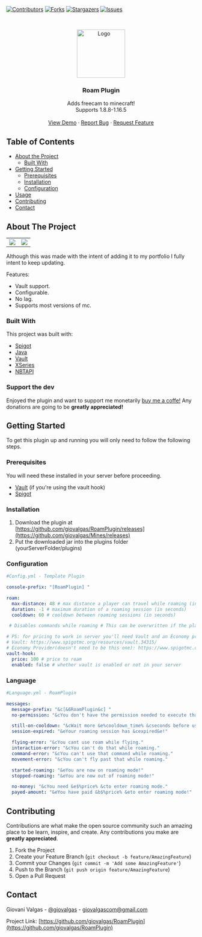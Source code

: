 <!-- PROJECT SHIELDS -->

[![Contributors][contributors-shield]][contributors-url]
[![Forks][forks-shield]][forks-url]
[![Stargazers][stars-shield]][stars-url]
[![Issues][issues-shield]][issues-url]


<!-- PROJECT LOGO -->
<br />
<p align="center">
  <a href="https://github.com/giovalgas/Mines">
    <img src="https://i.pinimg.com/564x/51/b9/b3/51b9b3db5da0b94626e90b1655730fff.jpg" alt="Logo" width="128" height="128">
  </a>

  <h3 align="center">Roam Plugin</h3>

  <p align="center">
    Adds freecam to minecraft! <br />
    Supports 1.8.8-1.16.5
    <br />
    <br />
    <a href="">View Demo</a>
    ·
    <a href="https://github.com/giovalgas/RoamPlugin/issues">Report Bug</a>
    ·
    <a href="https://github.com/giovalgas/RoamPlugin/issues">Request Feature</a>
  </p>
</p>



<!-- TABLE OF CONTENTS -->
## Table of Contents

* [About the Project](#about-the-project)
  * [Built With](#built-with)
* [Getting Started](#getting-started)
  * [Prerequisites](#prerequisites)
  * [Installation](#installation)
  * [Configuration](#configuration)
* [Usage](#usage)
* [Contributing](#contributing)
* [Contact](#contact)

<!-- ABOUT THE PROJECT -->
## About The Project
<table>
  <tr>
    <td><img src="https://i.gyazo.com/172dc9b129cf236993a609f0bf2dbf7c.gif"></td>
    <td><img src="https://i.gyazo.com/7393acfc945863c4224cc46ceebdcbec.gif"></td>
  </tr>
 </table>

Although this was made with the intent of adding it to my portfolio I fully intent to keep updating.

Features:
* Vault support.
* Configurable.
* No lag.
* Supports most versions of mc.


### Built With
This project was built with:
* [Spigot](https://www.spigotmc.org/)
* [Java](https://java.com/pt-BR/)
* [Vault](https://dev.bukkit.org/projects/vault)
* [XSeries](https://github.com/CryptoMorin/XSeries)
* [NBTAPI](https://www.spigotmc.org/resources/nbt-api.7939/)

### Support the dev

Enjoyed the plugin and want to support me monetarily [buy me a coffe!](https://www.buymeacoffee.com/giovalgasdev)
Any donations are going to be **greatly appreciated!**
<!-- GETTING STARTED -->
## Getting Started

To get this plugin up and running you will only need to follow the following steps.

### Prerequisites

You will need these installed in your server before proceeding.

* [Vault](https://dev.bukkit.org/projects/vault) (if you're using the vault hook)
* [Spigot](https://www.spigotmc.org/)


### Installation

1. Download the plugin at [https://github.com/giovalgas/RoamPlugin/releases](https://github.com/giovalgas/Mines/releases)
2. Put the downloaded jar into the plugins folder (yourServerFolder/plugins)

### Configuration

```yaml
#Config.yml - Template Plugin  

console-prefix: "[RoamPlugin] "  

roam:  
  max-distance: 48 # max distance a player can travel while roaming (in blocks)  
  duration: -1 # maximum duration of a roaming session (in seconds)  
  cooldown: 60 # cooldown between roaming sessions (in seconds)  

 # Disables commands while roaming # This can be overwritten if the player in question has the permission "roamplugin.command.<command>" # This can also be overwritten if the player has "roamplugin.admin"  disable-commands: true  

# PS: for pricing to work in server you'll need Vault and an Economy provider  
# Vault: https://www.spigotmc.org/resources/vault.34315/  
# Economy Provider(doesn't need to be this one): https://www.spigotmc.org/resources/essentialsx.9089/  
vault-hook:  
  price: 100 # price to roam  
  enabled: false # whether vault is enabled or not in your server
```

### Language

```yaml
#Language.yml - RoamPlugin

messages:  
  message-prefix: "&c[&6RoamPlugin&c] "  
  no-permission: "&cYou don't have the permission needed to execute that command."  

  still-on-cooldown: "&cWait more &e%cooldown_time% &cseconds before using that again."  
  session-expired: "&eYour roaming session has &cexpired&e!"  

  flying-error: "&cYou cant use roam while flying."  
  interaction-error: "&cYou can't do that while roaming."  
  command-error: "&cYou can't use that command while roaming."  
  movement-error: "&cYou can't fly past that while roaming."  

  started-roaming: "&eYou are now on roaming mode!"  
  stopped-roaming: "&eYou are now out of roaming mode!"  

  no-money: "&cYou need &e$%price% &cto enter roaming mode."  
  payed-amount: "&eYou have paid &b$%price% &eto enter roaming mode!"
```

<!-- CONTRIBUTING -->
## Contributing

Contributions are what make the open source community such an amazing place to be learn, inspire, and create. Any contributions you make are **greatly appreciated**.

1. Fork the Project
2. Create your Feature Branch (`git checkout -b feature/AmazingFeature`)
3. Commit your Changes (`git commit -m 'Add some AmazingFeature'`)
4. Push to the Branch (`git push origin feature/AmazingFeature`)
5. Open a Pull Request

<!-- CONTACT -->
## Contact

Giovani Valgas - [@giovalgas](https://twitter.com/giovalgas) - giovalgascom@gmail.com

Project Link: [https://github.com/giovalgas/RoamPlugin](https://github.com/giovalgas/RoamPlugin)

<!-- MARKDOWN LINKS & IMAGES -->
<!-- https://www.markdownguide.org/basic-syntax/#reference-style-links -->
[contributors-shield]: https://img.shields.io/github/contributors/giovalgas/RoamPlugin.svg?style=flat-square
[contributors-url]: https://github.com/giovalgas/RoamPlugin/graphs/contributors
[forks-shield]: https://img.shields.io/github/forks/giovalgas/RoamPlugin.svg?style=flat-square
[forks-url]: https://github.com/giovalgas/RoamPlugin/network/members
[stars-shield]: https://img.shields.io/github/stars/giovalgas/RoamPlugin.svg?style=flat-square
[stars-url]: https://github.com/giovalgas/RoamPlugin/stargazers
[issues-shield]: https://img.shields.io/github/issues/giovalgas/RoamPlugin.svg?style=flat-square
[issues-url]: https://github.com/giovalgas/RoamPlugin/issues
